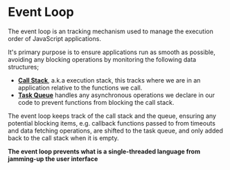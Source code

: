 # Event Loop

The event loop is an tracking mechanism used to manage the execution order of JavaScript applications.

It's primary purpose is to ensure applications run as smooth as possible, avoiding any blocking operations by monitoring the following data structures;

- [**Call Stack**](call-stack), a.k.a execution stack, this tracks where we are in an application relative to the functions we call.
- [**Task Queue**](task-queue) handles any asynchronous operations we declare in our code to prevent functions from blocking the call stack.

The event loop keeps track of the call stack and the queue, ensuring any potential blocking items, e.g. callback functions passed to from timeouts and data fetching operations, are shifted to the task queue, and only added back to the call stack when it is empty.

**The event loop prevents what is a single-threaded language from jamming-up the user interface**
